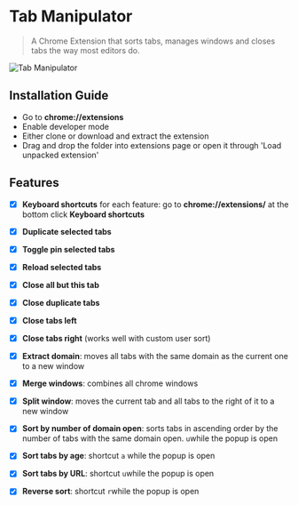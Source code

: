# Tab Manipulator

> A Chrome Extension that sorts tabs, manages windows and closes tabs the way most editors do.

![Tab Manipulator](http://imgur.com/xDNF5go.png)

## Installation Guide

- Go to **chrome://extensions**
- Enable developer mode
- Either clone or download and extract the extension
- Drag and drop the folder into extensions page or open it through 'Load unpacked extension'


## Features

- [x] **Keyboard shortcuts** for each feature: go to **chrome://extensions/** at the bottom click **Keyboard shortcuts**
- [x] **Duplicate selected tabs**
- [x] **Toggle pin selected tabs**
- [x] **Reload selected tabs**
- [x] **Close all but this tab**
- [x] **Close duplicate tabs**
- [x] **Close tabs left**
- [x] **Close tabs right** (works well with custom user sort)
- [x] **Extract domain**: moves all tabs with the same domain as the current one to a new window
- [x] **Merge windows**: combines all chrome windows
- [x] **Split window**: moves the current tab and all tabs to the right of it to a new window
- [x] **Sort by number of domain open**: sorts tabs in ascending order by the number of tabs with the same domain open. `u`while the popup is open
- [x] **Sort tabs by age**: shortcut `a` while the popup is open
- [x] **Sort tabs by URL**: shortcut `u`while the popup is open
- [x] **Reverse sort**: shortcut `r`while the popup is open



